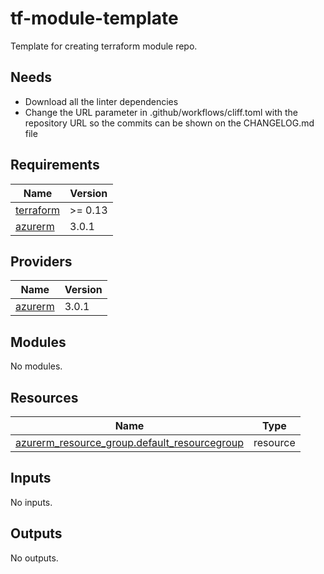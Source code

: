 # tf-module-template

Template for creating terraform module repo.

## Needs

- Download all the linter dependencies
- Change the URL parameter in .github/workflows/cliff.toml with the repository URL so the commits can be shown on the CHANGELOG.md file

<!-- BEGIN_TF_DOCS -->
## Requirements

| Name | Version |
|------|---------|
| <a name="requirement_terraform"></a> [terraform](#requirement\_terraform) | >= 0.13 |
| <a name="requirement_azurerm"></a> [azurerm](#requirement\_azurerm) | 3.0.1 |

## Providers

| Name | Version |
|------|---------|
| <a name="provider_azurerm"></a> [azurerm](#provider\_azurerm) | 3.0.1 |

## Modules

No modules.

## Resources

| Name | Type |
|------|------|
| [azurerm_resource_group.default_resourcegroup](https://registry.terraform.io/providers/hashicorp/azurerm/3.0.1/docs/resources/resource_group) | resource |

## Inputs

No inputs.

## Outputs

No outputs.
<!-- END_TF_DOCS -->
